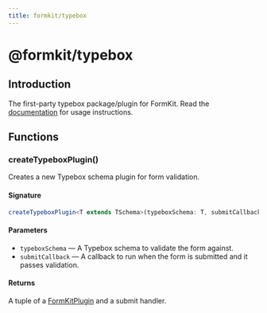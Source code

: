 ```yaml
---
title: formkit/typebox
---
```


# @formkit/typebox

<page-toc></page-toc>

## Introduction

The first-party typebox package/plugin for FormKit. Read the [documentation](https://formkit.com/essentials/typebox) for usage instructions.

## Functions

### createTypeboxPlugin()

Creates a new Typebox schema plugin for form validation.

#### Signature

<client-only>

```typescript
createTypeboxPlugin<T extends TSchema>(typeboxSchema: T, submitCallback: (payload: Static<typeof typeboxSchema>, node: FormKitNode | undefined) => void | Promise<void>): [FormKitPlugin, (payload: any, node: FormKitNode | undefined) => void];
```

</client-only>

#### Parameters

- `typeboxSchema` — A Typebox schema to validate the form against.
- `submitCallback` — A callback to run when the form is submitted and it passes validation.

#### Returns

 A tuple of a [FormKitPlugin](/api-reference/formkit-core#formkitplugin) and a submit handler.
